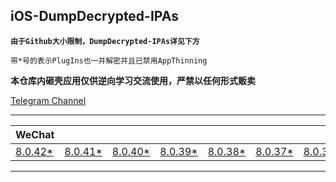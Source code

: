 ## iOS-DumpDecrypted-IPAs

**`由于Github大小限制，DumpDecrypted-IPAs详见下方`**

`带*号的表示PlugIns也一并解密并且已禁用AppThinning`

**本仓库内砸壳应用仅供逆向学习交流使用，严禁以任何形式贩卖**

[Telegram Channel](https://t.me/IPAPatch)

---

|WeChat|||||||||||
| --- | --- | --- | --- | --- | --- | --- | --- | --- | --- | --- |
|[8.0.42*](https://share.initnil.com/d/DumpDecrypted/WeChat_8.0.42_dump.ipa?sign=Iaw-AggCwzfMrIeci_7k_Dl54_ESnljhdl06VRLnzkM=:0)|[8.0.41*](https://share.initnil.com/d/DumpDecrypted/WeChat_8.0.41_dump.ipa?sign=dQa8vbqlp238CtzNdZoh0ix5nl_0TLqs_b0bIZ_tuJU=:0)|[8.0.40*](https://share.initnil.com/d/DumpDecrypted/WeChat_8.0.40_dump.ipa?sign=o7bBbjJUhYmz_3mAe2g0qLMWzarnya_4UtbnNpWyV4I=:0)|[8.0.39*](https://share.initnil.com/d/DumpDecrypted/WeChat_8.0.39_dump.ipa?sign=zAA4hbJRghqqzH9A9EY-K1vqyyBEH8Z3gyNBY1yL284=:0)|[8.0.38*](https://share.initnil.com/d/DumpDecrypted/WeChat_8.0.38_dump.ipa?sign=1GfnAI2PcopSsbk65nRmaU44hWvwMR9tbATMdilL6pw=:0)|[8.0.37*](https://share.initnil.com/d/DumpDecrypted/WeChat_8.0.37_dump.ipa?sign=2tHhPzpARBMPz5umuGjOpyDCydEZOZdmpSE7fku2Crw=:0)|[8.0.36*](https://share.initnil.com/d/DumpDecrypted/WeChat_8.0.36_dump.ipa?sign=KfCyhigDwXjGQ8BVqCNOBo7ejl__8_FhZsO_y7jgZCI=:0)|[8.0.34*](https://share.initnil.com/d/DumpDecrypted/WeChat_8.0.34_dump.ipa?sign=dx3v2yEuDH51PUXaSsE08Y0enVYVtWThrkub43lOZBM=:0)|[8.0.33*](https://share.initnil.com/d/DumpDecrypted/WeChat_8.0.33_dump.ipa?sign=MrNZ9azHudJfedEgjBUMJ-AASCFLS-lMcVgZVCUogHY=:0)|[8.0.32*](https://share.initnil.com/d/DumpDecrypted/WeChat_8.0.32_dump.ipa?sign=bwJZ6-U5YWl2TO1CD4Zj9xho4G0lw1AHEzKVss0V4Uo=:0)|[8.0.31*](https://share.initnil.com/d/DumpDecrypted/WeChat_8.0.31_dump.ipa?sign=fw4eqTCeLLJPzlSqkpFhWnDWXej51q3j1Zs2lV7p0lY=:0)

---
